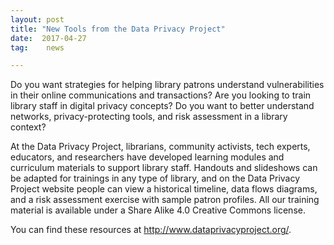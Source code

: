 ```yaml
---
layout: post
title: "New Tools from the Data Privacy Project"
date:  2017-04-27
tag:	news

---
```

Do you want strategies for helping library patrons understand vulnerabilities in their online communications and transactions? Are you looking to train library staff in digital privacy concepts? Do you want to better understand networks, privacy-protecting tools, and risk assessment in a library context?

At the Data Privacy Project, librarians, community activists, tech experts, educators, and researchers have developed learning modules and curriculum materials to support library staff. Handouts and slideshows can be adapted for trainings in any type of library, and on the Data Privacy Project website people can view a historical timeline, data flows diagrams, and a risk assessment exercise with sample patron profiles. All our training material is available under a Share Alike 4.0 Creative Commons license.

You can find these resources at http://www.dataprivacyproject.org/.
